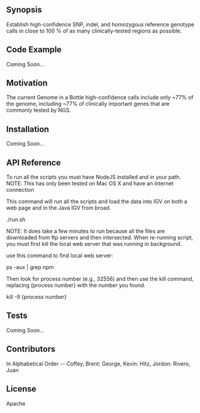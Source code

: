 ## Synopsis

Establish high-confidence SNP, indel, and homozygous reference genotype calls in close to 100 % of as many clinically-tested regions as possible.

## Code Example

Coming Soon...

## Motivation

The current Genome in a Bottle high-confidence calls include only ~77% of the genome, including ~77% of clinically important genes that are commonly tested by NGS.

## Installation

Coming Soon...

## API Reference

To run all the scripts you must have NodeJS installed and in your path.
NOTE: This has only been tested on Mac OS X and have an internet connection

This command will run all the scripts and load the data into IGV on both a web page and in the Java IGV from broad.

./run.sh

NOTE: It does take a few minutes to run because all the files are downloaded from ftp servers and then intersected.
When re-running script, you must first kill the local web server that was running in background.

use this command to find local web server:

ps -aux | grep npm

Then look for process number (e.g., 32556) and then use the kill command, replacing {process number} with the number you found.

kill -9 {process number}

## Tests

Coming Soon...

## Contributors

In Alphabetical Order -- Coffey, Brent: George, Kevin: Hitz, Jordon: Rivero, Juan

## License

Apache
